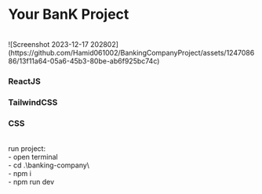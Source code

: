 <h1>Your BanK Project</h1>
<br>
![Screenshot 2023-12-17 202802](https://github.com/Hamid061002/BankingCompanyProject/assets/124708686/13f11a64-05a6-45b3-80be-ab6f925bc74c)
<br>
<h3>ReactJS</h3>
<h3>TailwindCSS</h3>
<h3>CSS</h3>
<br>
<span>run project:</span>
<br>
<div>- open terminal</div>
<div>- cd .\banking-company\</div>
<div>- npm i</div>
<div>- npm run dev</div>
<br>

